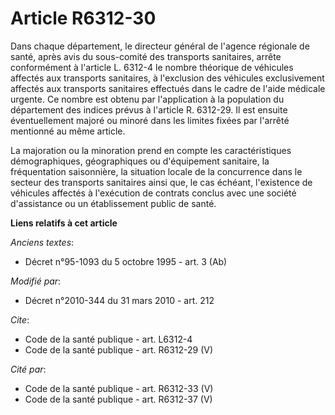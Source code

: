 # Article R6312-30

Dans chaque département, le directeur général de l'agence régionale de santé, après avis du sous-comité des transports
sanitaires, arrête conformément à l'article L. 6312-4 le nombre théorique de véhicules affectés aux transports sanitaires, à
l'exclusion des véhicules exclusivement affectés aux transports sanitaires effectués dans le cadre de l'aide médicale
urgente. Ce nombre est obtenu par l'application à la population du département des indices prévus à l'article R. 6312-29. Il
est ensuite éventuellement majoré ou minoré dans les limites fixées par l'arrêté mentionné au même article. 

La majoration ou la minoration prend en compte les caractéristiques démographiques, géographiques ou d'équipement sanitaire,
la fréquentation saisonnière, la situation locale de la concurrence dans le secteur des transports sanitaires ainsi que, le
cas échéant, l'existence de véhicules affectés à l'exécution de contrats conclus avec une société d'assistance ou un
établissement public de santé.

**Liens relatifs à cet article**

_Anciens textes_:

  - Décret n°95-1093 du 5 octobre 1995 - art. 3 (Ab)

_Modifié par_:

  - Décret n°2010-344 du 31 mars 2010 - art. 212

_Cite_:

  - Code de la santé publique - art. L6312-4
  - Code de la santé publique - art. R6312-29 (V)

_Cité par_:

  - Code de la santé publique - art. R6312-33 (V)
  - Code de la santé publique - art. R6312-37 (V)
